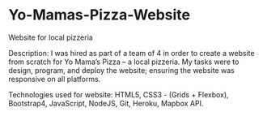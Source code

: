 # Yo-Mamas-Pizza-Website
Website for local pizzeria

Description:
I was hired as part of a team of 4 in order to create a website from scratch for Yo Mama’s Pizza – a local pizzeria. My tasks were to design, program, and deploy the website; ensuring the website was responsive on all platforms.

Technologies used for website:
HTML5,
CSS3 - (Grids + Flexbox),
Bootstrap4,
JavaScript,
NodeJS,
Git,
Heroku,
Mapbox API.
